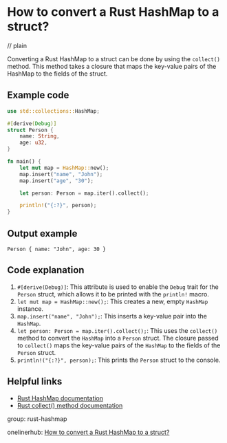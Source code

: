 # How to convert a Rust HashMap to a struct?
// plain

Converting a Rust HashMap to a struct can be done by using the `collect()` method. This method takes a closure that maps the key-value pairs of the HashMap to the fields of the struct.

## Example code

```rust
use std::collections::HashMap;

#[derive(Debug)]
struct Person {
    name: String,
    age: u32,
}

fn main() {
    let mut map = HashMap::new();
    map.insert("name", "John");
    map.insert("age", "30");

    let person: Person = map.iter().collect();

    println!("{:?}", person);
}
```

## Output example

```
Person { name: "John", age: 30 }
```

## Code explanation


1. `#[derive(Debug)]`: This attribute is used to enable the `Debug` trait for the `Person` struct, which allows it to be printed with the `println!` macro.
2. `let mut map = HashMap::new();`: This creates a new, empty `HashMap` instance.
3. `map.insert("name", "John");`: This inserts a key-value pair into the `HashMap`.
4. `let person: Person = map.iter().collect();`: This uses the `collect()` method to convert the `HashMap` into a `Person` struct. The closure passed to `collect()` maps the key-value pairs of the `HashMap` to the fields of the `Person` struct.
5. `println!("{:?}", person);`: This prints the `Person` struct to the console.

## Helpful links

- [Rust HashMap documentation](https://doc.rust-lang.org/std/collections/struct.HashMap.html)
- [Rust collect() method documentation](https://doc.rust-lang.org/std/iter/trait.Iterator.html#method.collect)

group: rust-hashmap

onelinerhub: [How to convert a Rust HashMap to a struct?](https://onelinerhub.com/rust/how-to-convert-a-rust-hashmap-to-a-struct)
